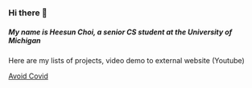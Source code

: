 ### Hi there 👋
<h5>My name is Heesun Choi, a senior CS student at the University of Michigan</h5>
<p>Here are my lists of projects, video demo to external website (Youtube)</p>
<a href="https://youtu.be/iC3Wp3i_UYU">Avoid Covid</a>



<!--
**HeesunChoi/HeesunChoi** is a ✨ _special_ ✨ repository because its `README.md` (this file) appears on your GitHub profile.

Here are some ideas to get you started:

- 🔭 I’m currently working on ...
- 🌱 I’m currently learning ...
- 👯 I’m looking to collaborate on ...
- 🤔 I’m looking for help with ...
- 💬 Ask me about ...
- 📫 How to reach me: ...
- 😄 Pronouns: ...
- ⚡ Fun fact: ...
-->
